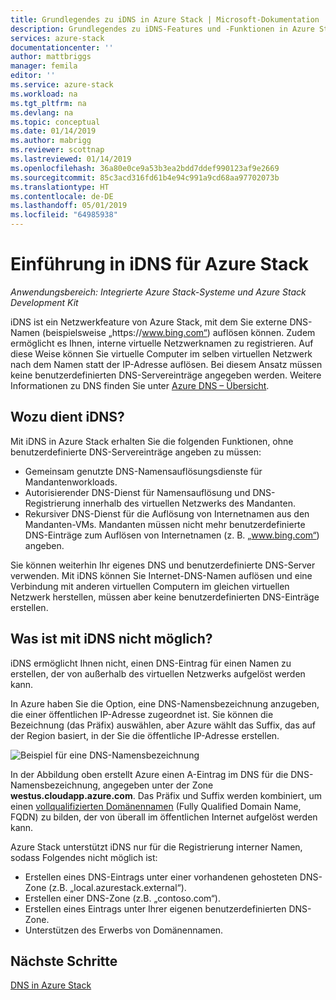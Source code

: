 ```yaml
---
title: Grundlegendes zu iDNS in Azure Stack | Microsoft-Dokumentation
description: Grundlegendes zu iDNS-Features und -Funktionen in Azure Stack
services: azure-stack
documentationcenter: ''
author: mattbriggs
manager: femila
editor: ''
ms.service: azure-stack
ms.workload: na
ms.tgt_pltfrm: na
ms.devlang: na
ms.topic: conceptual
ms.date: 01/14/2019
ms.author: mabrigg
ms.reviewer: scottnap
ms.lastreviewed: 01/14/2019
ms.openlocfilehash: 36a80e0ce9a53b3ea2bdd7ddef990123af9e2669
ms.sourcegitcommit: 85c3acd316fd61b4e94c991a9cd68aa97702073b
ms.translationtype: HT
ms.contentlocale: de-DE
ms.lasthandoff: 05/01/2019
ms.locfileid: "64985938"
---
```

# <a name="introducing-idns-for-azure-stack"></a>Einführung in iDNS für Azure Stack

*Anwendungsbereich: Integrierte Azure Stack-Systeme und Azure Stack Development Kit*

iDNS ist ein Netzwerkfeature von Azure Stack, mit dem Sie externe DNS-Namen (beispielsweise „https:\//www.bing.com“) auflösen können. Zudem ermöglicht es Ihnen, interne virtuelle Netzwerknamen zu registrieren. Auf diese Weise können Sie virtuelle Computer im selben virtuellen Netzwerk nach dem Namen statt der IP-Adresse auflösen. Bei diesem Ansatz müssen keine benutzerdefinierten DNS-Servereinträge angegeben werden. Weitere Informationen zu DNS finden Sie unter [Azure DNS – Übersicht](https://docs.microsoft.com/azure/dns/dns-overview).

## <a name="what-does-idns-do"></a>Wozu dient iDNS?

Mit iDNS in Azure Stack erhalten Sie die folgenden Funktionen, ohne benutzerdefinierte DNS-Servereinträge angeben zu müssen:

- Gemeinsam genutzte DNS-Namensauflösungsdienste für Mandantenworkloads.
- Autorisierender DNS-Dienst für Namensauflösung und DNS-Registrierung innerhalb des virtuellen Netzwerks des Mandanten.
- Rekursiver DNS-Dienst für die Auflösung von Internetnamen aus den Mandanten-VMs. Mandanten müssen nicht mehr benutzerdefinierte DNS-Einträge zum Auflösen von Internetnamen (z. B. „www.bing.com“) angeben.

Sie können weiterhin Ihr eigenes DNS und benutzerdefinierte DNS-Server verwenden. Mit iDNS können Sie Internet-DNS-Namen auflösen und eine Verbindung mit anderen virtuellen Computern im gleichen virtuellen Netzwerk herstellen, müssen aber keine benutzerdefinierten DNS-Einträge erstellen.

## <a name="what-doesnt-idns-do"></a>Was ist mit iDNS nicht möglich?

iDNS ermöglicht Ihnen nicht, einen DNS-Eintrag für einen Namen zu erstellen, der von außerhalb des virtuellen Netzwerks aufgelöst werden kann.

In Azure haben Sie die Option, eine DNS-Namensbezeichnung anzugeben, die einer öffentlichen IP-Adresse zugeordnet ist. Sie können die Bezeichnung (das Präfix) auswählen, aber Azure wählt das Suffix, das auf der Region basiert, in der Sie die öffentliche IP-Adresse erstellen.

![Beispiel für eine DNS-Namensbezeichnung](media/azure-stack-understanding-dns-in-tp2/image3.png)

In der Abbildung oben erstellt Azure einen A-Eintrag im DNS für die DNS-Namensbezeichnung, angegeben unter der Zone **westus.cloudapp.azure.com**. Das Präfix und Suffix werden kombiniert, um einen [vollqualifizierten Domänennamen](https://en.wikipedia.org/wiki/Fully_qualified_domain_name) (Fully Qualified Domain Name, FQDN) zu bilden, der von überall im öffentlichen Internet aufgelöst werden kann.

Azure Stack unterstützt iDNS nur für die Registrierung interner Namen, sodass Folgendes nicht möglich ist:

- Erstellen eines DNS-Eintrags unter einer vorhandenen gehosteten DNS-Zone (z.B. „local.azurestack.external“).
- Erstellen einer DNS-Zone (z.B. „contoso.com“).
- Erstellen eines Eintrags unter Ihrer eigenen benutzerdefinierten DNS-Zone.
- Unterstützen des Erwerbs von Domänennamen.

## <a name="next-steps"></a>Nächste Schritte

[DNS in Azure Stack](azure-stack-dns.md)
